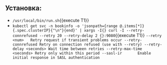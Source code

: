 ## Установка:
* `/usr/local/bin/run.sh`{{execute T1}}
* `kubectl get svc -n bookinfo -o 'jsonpath={range @.items[*]}{.spec.clusterIP}{"\n"}{end}' | xargs -I{} curl -I --retry-connrefused --retry 20 --retry-delay 2 {}:9080`{{execute T1}}
``
    --retry <num>   Retry request if transient problems occur
     --retry-connrefused Retry on connection refused (use with --retry)
     --retry-delay <seconds> Wait time between retries
     --retry-max-time <seconds> Retry only within this period
     --sasl-ir       Enable initial response in SASL authentication
``